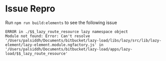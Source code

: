 # Issue Repro
Run `npm run build:elements` to see the following issue
```
ERROR in ./$$_lazy_route_resource lazy namespace object
Module not found: Error: Can't resolve '/Users/palsiddh/Documents/bitbucket/lazy-load/libs/lazy/src/lib/lazy-element/lazy-element.module.ngfactory.js' in '/Users/palsiddh/Documents/bitbucket/lazy-load/apps/lazy-load/$$_lazy_route_resource'
```